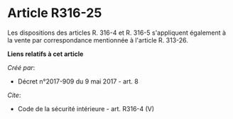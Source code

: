 # Article R316-25

Les dispositions des articles R. 316-4 et R. 316-5 s'appliquent également à la vente par correspondance mentionnée à
l'article R. 313-26.

**Liens relatifs à cet article**

_Créé par_:

  - Décret n°2017-909 du 9 mai 2017 - art. 8

_Cite_:

  - Code de la sécurité intérieure - art. R316-4 (V)
